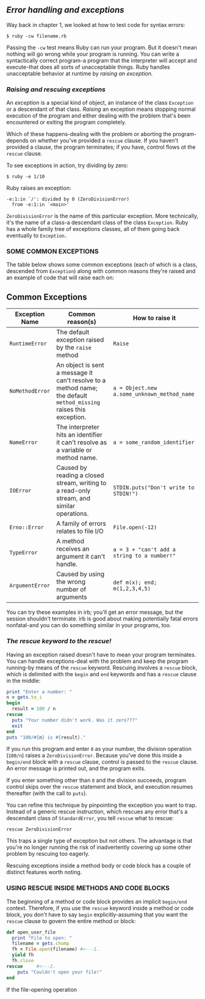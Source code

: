 ## *Error handling and exceptions* ##
Way back in chapter 1, we looked at how to test code for syntax errors:

`$ ruby -cw filename.rb`

Passing the `-cw` test means Ruby can run your program. But it doesn't mean nothing will go wrong while your program is running. You can write a syntactically correct program-a program that the interpreter will accept and execute-that does all sorts of unacceptable things. Ruby handles unacceptable behavior at runtime by *raising an exception.*

### *Raising and rescuing exceptions* ###
An *exception* is a special kind of object, an instance of the class `Exception` or a descendant of that class. *Raising* an exception means stopping normal execution of the program and either dealing with the problem that's been encountered or exiting the program completely.

Which of these happens-dealing with the problem or aborting the program-depends on whether you've provided a `rescue` clause. If you haven't provided a clause, the program terminates; if you have, control flows ot the `rescue` clause.

To see exceptions in action, try dividing by zero:

`$ ruby -e 1/10`

Ruby raises an exception:

```irb
-e:1:in `/': divided by 0 (ZeroDivisionError)
  from -e:1:in `<main>'
```
`ZeroDivisionError` is the name of this particular exception. More technically, it's the name of a class-a descendant class of the class `Exception`. Ruby has a whole family tree of exceptions classes, all of them going back eventually to `Exception.`

### SOME COMMON EXCEPTIONS ###
The table below shows some common exceptions (each of which is a class, descended from `Exception`) along with common reasons they're raised and an example of code that will raise each on:

## Common Exceptions ##
|Exception Name          |  Common reason(s)              | How to raise it                              |
|------------------------|--------------------------------|----------------------------------------------|
| `RuntimeError`         | The default exception raised by the `raise` method |`Raise`                   |
|  `NoMethodError`       | An object is sent a message it can't resolve to a method name; the default `method_missing` raises this exception. |   `a = Object.new`      `a.some_unknown_method_name`           |
|  `NameError` | The interpreter hits an identifier it can't resolve as a variable or method name. | `a = some_random_identifier` |
| `IOError` | Caused by reading a closed stream, writing to a read-only stream, and similar operations. | `STDIN.puts("Don't write to STDIN!")`|
| `Erno::Error` | A family of errors relates to file I/O | `File.open(-12)` |
| `TypeError` | A method receives an argument it can't handle. | `a = 3 + "can't add a string to a number!"` |
| `ArgumentError` | Caused by using the wrong number of arguments | `def m(x); end; m(1,2,3,4,5)` |

You can try these examples in irb; you'll get an error message, but the session shouldn't terminate. irb is good about making potentially fatal errors nonfatal-and you can do something similar in your programs, too.

### *The rescue keyword to the rescue!* ###
Having an exception raised doesn't have to mean your program terminates. You can handle exceptions-deal with the problem and keep the program running-by means of the `rescue` keyword. Rescuing involves a `rescue` block, which is delimited with the `begin` and `end` keywords and has a `rescue` clause in the middle:

```ruby
print "Enter a number: "
n = gets.to_i
begin
  result = 100 / n
rescue
  puts "Your number didn't work. Was it zero???"
  exit
end
puts "100/#{n} is #{result}."
```

If you run this program and enter `0` as your number, the division operation (`100/n`) raises a `ZeroDivisionError`. Because you've done this inside a `begin/end` block with a `rescue` clause, control is passed to the `rescue` clause. An error message is printed out, and the program exits.

If you enter something other than `0` and the division succeeds, program control skips over the `rescue` statement and block, and execution resumes thereafter (with the call to `puts`).

You can refine this technique by pinpointing the exception you want to trap. Instead of a generic rescue instruction, which rescues any error that's a descendant class of `StandardError`, you tell `rescue` what to rescue:

`rescue ZeroDivisionError`

This traps a single type of exception but not others. The advantage is that you're no longer running the risk of inadvertently covering up some other problem by rescuing too eagerly.

Rescuing exceptions inside a method body or code block has a couple of distinct features worth noting.

### USING RESCUE INSIDE METHODS AND CODE BLOCKS ###
The beginning of a method or code block provides an implicit `begin/end` context. Therefore, if you use the `rescue` keyword inside a method or code block, you don't have to say `begin` explicitly-assuming that you want the `rescue` clause to govern the entire method or block:

```ruby
def open_user_file
  print "File to open: "
  filename = gets.chomp
  fh = File.open(filename) #<---1.
  yield fh
  fh.close
rescue     #<---2.
    puts "Couldn't open your file!"
end
```
If the file-opening operation 

